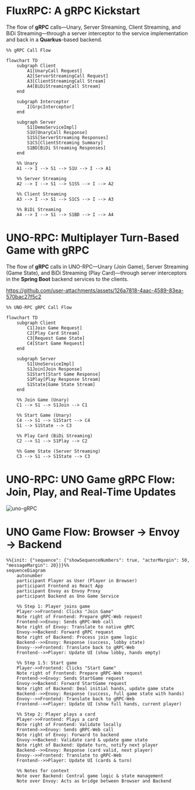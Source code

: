 # FluxRPC: A gRPC Kickstart

The flow of **gRPC** calls—Unary, Server Streaming, Client Streaming, and BiDi Streaming—through a server interceptor to the service implementation and back in a **Quarkus**-based backend.

```mermaid
%% gRPC Call Flow

flowchart TD
    subgraph Client
        A1[UnaryCall Request]
        A2[ServerStreamingCall Request]
        A3[ClientStreamingCall Stream]
        A4[BiDiStreamingCall Stream]
    end

    subgraph Interceptor
        I[GrpcInterceptor]
    end

    subgraph Server
        S1[DemoServiceImpl]
        S1U[UnaryCall Response]
        S1SS[ServerStreaming Responses]
        S1CS[ClientStreaming Summary]
        S1BD[BiDi Streaming Responses]
    end

    %% Unary
    A1 --> I --> S1 --> S1U --> I --> A1

    %% Server Streaming
    A2 --> I --> S1 --> S1SS --> I --> A2

    %% Client Streaming
    A3 --> I --> S1 --> S1CS --> I --> A3

    %% BiDi Streaming
    A4 --> I --> S1 --> S1BD --> I --> A4
```

# UNO-RPC: Multiplayer Turn-Based Game with gRPC

The flow of **gRPC** calls in UNO-RPC—Unary (Join Game), Server Streaming (Game State), and BiDi Streaming (Play Card)—through server interceptors in the **Spring Boot** backend services to the clients.

https://github.com/user-attachments/assets/126a7818-4aac-4589-83ea-570bac27f5c2

```mermaid
%% UNO-RPC gRPC Call Flow

flowchart TD
    subgraph Client
        C1[Join Game Request]
        C2[Play Card Stream]
        C3[Request Game State]
        C4[Start Game Request]
    end

    subgraph Server
        S1[UnoServiceImpl]
        S1Join[Join Response]
        S1Start[Start Game Response]
        S1Play[Play Response Stream]
        S1State[Game State Stream]
    end

    %% Join Game (Unary)
    C1 --> S1 --> S1Join --> C1

    %% Start Game (Unary)
    C4 --> S1 --> S1Start --> C4
    S1 --> S1State --> C3

    %% Play Card (BiDi Streaming)
    C2 --> S1 --> S1Play --> C2

    %% Game State (Server Streaming)
    C3 --> S1 --> S1State --> C3
```

# UNO-RPC: UNO Game gRPC Flow: Join, Play, and Real-Time Updates

![uno-gRPC](https://github.com/user-attachments/assets/f0b36ae5-e230-4246-887f-9f9d4692da12)


# UNO Game Flow: Browser → Envoy → Backend

```mermaid
%%{init: {"sequence": {"showSequenceNumbers": true, "actorMargin": 50, "messageMargin": 20}}}%%
sequenceDiagram
    autonumber
    participant Player as User (Player in Browser)
    participant Frontend as React App
    participant Envoy as Envoy Proxy
    participant Backend as Uno Game Service

    %% Step 1: Player joins game
    Player->>Frontend: Clicks "Join Game"
    Note right of Frontend: Prepare gRPC-Web request
    Frontend->>Envoy: Sends gRPC-Web call
    Note right of Envoy: Translate to native gRPC
    Envoy->>Backend: Forward gRPC request
    Note right of Backend: Process join game logic
    Backend-->>Envoy: Response (success, lobby state)
    Envoy-->>Frontend: Translate back to gRPC-Web
    Frontend-->>Player: Update UI (show lobby, hands empty)

    %% Step 1.5: Start game
    Player->>Frontend: Clicks "Start Game"
    Note right of Frontend: Prepare gRPC-Web request
    Frontend->>Envoy: Sends StartGame request
    Envoy->>Backend: Forward StartGame request
    Note right of Backend: Deal initial hands, update game state
    Backend-->>Envoy: Response (success, full game state with hands)
    Envoy-->>Frontend: Translate back to gRPC-Web
    Frontend-->>Player: Update UI (show full hands, current player)

    %% Step 2: Player plays a card
    Player->>Frontend: Plays a card
    Note right of Frontend: Validate locally
    Frontend->>Envoy: Sends gRPC-Web call
    Note right of Envoy: Forward to backend
    Envoy->>Backend: Validate card & update game state
    Note right of Backend: Update turn, notify next player
    Backend-->>Envoy: Response (card valid, next player)
    Envoy-->>Frontend: Translate to gRPC-Web
    Frontend-->>Player: Update UI (cards & turn)
    
    %% Notes for context
    Note over Backend: Central game logic & state management
    Note over Envoy: Acts as bridge between Browser and Backend
```
